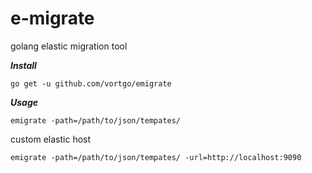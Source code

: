 # e-migrate
golang elastic migration tool

***Install***
```shell script
go get -u github.com/vortgo/emigrate
```

***Usage***

```shell script
emigrate -path=/path/to/json/tempates/
```

custom elastic host
```shell script
emigrate -path=/path/to/json/tempates/ -url=http://localhost:9090
```